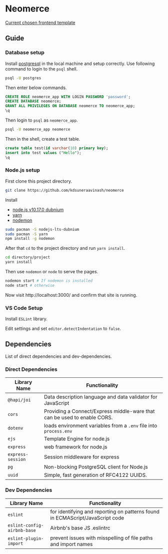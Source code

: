 # Neomerce

[Current chosen frontend template](https://colorlib.com/preview/#karma)

## Guide

### Database setup

Install [postgresql](https://www.postgresql.org/) in the local machine and setup correctly. Use following command to login to the `psql` shell.

```bash
psql -U postgres
```

 Then enter below commands. 

```sql
CREATE ROLE neomerce_app WITH LOGIN PASSWORD 'password';
CREATE DATABASE neomerce;
GRANT ALL PRIVILEGES ON DATABASE neomerce TO neomerce_app;
\q
```

Then login to `psql` as `neomerce_app`.

```bash
psql -U neomerce_app neomerce
```

Then in the shell, create a test table.

```sql
create table test(id varchar(10) primary key);
insert into test values ("Hello");
\q
```

### Node.js setup

First clone this project directory.

```bash
git clone https://github.com/kdsuneraavinash/neomerce
```

Install 

* [node.js v10.17.0 dubnium](https://nodejs.org/en/) 
* [yarn](https://yarnpkg.com/lang/en/)
* [nodemon](https://www.npmjs.com/package/nodemon)

```bash
sudo pacman -S nodejs-lts-dubnium
sudo pacman -S yarn
npm install -g nodemon
```

 After that `cd` to the project directory and run `yarn install`.

```bash
cd directory/project
yarn install
```

Then use `nodemon` or `node` to serve the pages.

```bash
nodemon start # If nodemon is installed
node start # otherwise
```

Now visit http://localhost:3000/ and confirm that site is running.

### VS Code Setup

Install `ESLint` library. 

Edit settings and set `editor.detectIndentation` to `false`.

## Dependencies

List of direct dependencies and dev-dependencies.

### Direct Dependencies

| Library Name      | Functionality                                                |
| ----------------- | ------------------------------------------------------------ |
| `@hapi/joi`       | Data description language and data validator for JavaScript  |
| `cors`            | Providing a Connect/Express middle-ware that can be used to enable CORS. |
| `dotenv`          | loads environment variables from a `.env` file into `process.env` |
| `ejs`             | Template Engine for node.js                                  |
| `express`         | web framework for node.js                                    |
| `express-session` | Session middleware for express                               |
| `pg`              | Non-blocking PostgreSQL client for Node.js                   |
| `uuid`            | Simple, fast generation of RFC4122 UUIDS.                    |

### Dev Dependencies

| Library Name                | Functionality                                                |
| --------------------------- | ------------------------------------------------------------ |
| `eslint`                    | for identifying and reporting on patterns found in ECMAScript/JavaScript code |
| `eslint-config-airbnb-base` | Airbnb's base JS .eslintrc                                   |
| `eslint-plugin-import`      | prevent issues with misspelling of file paths and import names |

